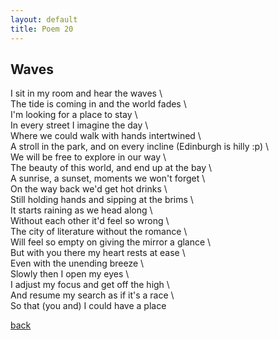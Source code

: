 ```yaml
---
layout: default
title: Poem 20
---
```


## Waves

I sit in my room and hear the waves \  
The tide is coming in and the world fades \  
I'm looking for a place to stay \  
In every street I imagine the day \  
Where we could walk with hands intertwined \  
A stroll in the park, and on every incline (Edinburgh is hilly :p) \  
We will be free to explore in our way \  
The beauty of this world, and end up at the bay \  
A sunrise, a sunset, moments we won't forget \  
On the way back we'd get hot drinks \  
Still holding hands and sipping at the brims \  
It starts raining as we head along \  
Without each other it'd feel so wrong \  
The city of literature without the romance \  
Will feel so empty on giving the mirror a glance \  
But with you there my heart rests at ease \  
Even with the unending breeze \  
Slowly then I open my eyes \  
I adjust my focus and get off the high \  
And resume my search as if it's a race \  
So that (you and) I could have a place


 [back](../index-page.html)